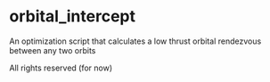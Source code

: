 # orbital_intercept
An optimization script that calculates a low thrust orbital rendezvous between any two orbits

All rights reserved (for now)
